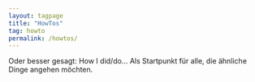```yaml
---
layout: tagpage
title: "HowTos"
tag: howto
permalink: /howtos/
---
```

Oder besser gesagt: How I did/do... Als Startpunkt für alle, die ähnliche Dinge angehen möchten.